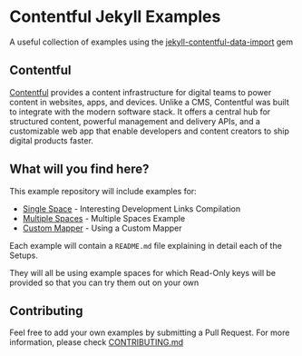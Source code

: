 # Contentful Jekyll Examples

A useful collection of examples using the [jekyll-contentful-data-import](https://github.com/contentful/jekyll-contentful-data-import) gem

## Contentful
[Contentful](https://www.contentful.com) provides a content infrastructure for digital teams to power content in websites, apps, and devices. Unlike a CMS, Contentful was built to integrate with the modern software stack. It offers a central hub for structured content, powerful management and delivery APIs, and a customizable web app that enable developers and content creators to ship digital products faster.

## What will you find here?

This example repository will include examples for:

* [Single Space](./examples/single_space) - Interesting Development Links Compilation
* [Multiple Spaces](./examples/multiple_spaces) - Multiple Spaces Example
* [Custom Mapper](./examples/custom_mapper) - Using a Custom Mapper

Each example will contain a `README.md` file explaining in detail each of the Setups.

They will all be using example spaces for which Read-Only keys will be provided so that you can
try them out on your own

## Contributing

Feel free to add your own examples by submitting a Pull Request. For more information,
please check [CONTRIBUTING.md](./CONTRIBUTING.md)

